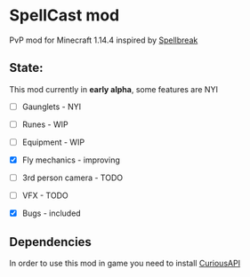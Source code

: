 # SpellCast mod
PvP mod for Minecraft 1.14.4 inspired by [Spellbreak](https://playspellbreak.com)

## State:
This mod currently in **early alpha**, some features are NYI
* [ ] Gaunglets - NYI
* [ ] Runes - WIP
* [ ] Equipment - WIP
* [x] Fly mechanics - improving
* [ ] 3rd person camera - TODO
* [ ] VFX - TODO
* [x] Bugs - included


## Dependencies 
In order to use this mod in game you need to install [CuriousAPI](https://www.curseforge.com/minecraft/mc-mods/curios)
